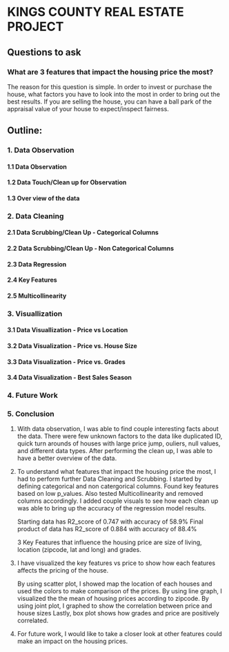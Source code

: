 # KINGS COUNTY REAL ESTATE PROJECT

## Questions to ask

### What are 3 features that impact the housing price the most?

The reason for this question is simple. In order to invest or purchase the house, what factors you have to look into the most in order to bring out the best results. If you are selling the house, you can have a ball park of the appraisal value of your house to expect/inspect fairness.

## Outline:

### 1. Data Observation
#### 1.1 Data Observation
#### 1.2 Data Touch/Clean up for Observation
#### 1.3 Over view of the data

### 2. Data Cleaning
#### 2.1 Data Scrubbing/Clean Up - Categorical Columns
#### 2.2 Data Scrubbing/Clean Up - Non Categorical Columns
#### 2.3 Data Regression
#### 2.4 Key Features
#### 2.5 Multicollinearity

### 3. Visuallization
#### 3.1 Data Visuallization - Price vs Location
#### 3.2 Data Visualization - Price vs. House Size
#### 3.3 Data Visualization - Price vs. Grades
#### 3.4 Data Visualization - Best Sales Season

### 4. Future Work 

### 5. Conclusion

1. With data observation, I was able to find couple interesting facts about the data. There were few unknown factors to the data like duplicated ID, quick turn arounds of houses with large price jump, ouliers, null values, and different data types. After performing the clean up, I was able to have a better overview of the data.


2. To understand what features that impact the housing price the most, I had to perform further Data Cleaning and Scrubbing. I started by defining categorical and non catergorical columns. Found key features based on low p_values. Also tested Multicollinearity and removed columns accordingly. I added couple visuals to see how each clean up was able to bring up the accuracy of the regression model results.

    Starting data has R2_score of 0.747 with accuracy of 58.9%
    Final product of data has R2_score of 0.884 with accuracy of 88.4%
    
    3 Key Features that influence the housing price are size of living, location (zipcode, lat and long) and grades.


3. I have visualized the key features vs price to show how each features affects the pricing of the house. 
    
    By using scatter plot, I showed map the location of each houses and used the colors to make comparison of the prices.
    By using line graph, I visualized the the mean of housing prices according to zipcode. 
    By using joint plot, I graphed to show the correlation between price and house sizes
    Lastly, box plot shows how grades and price are positively correlated.
    

4. For future work, I would like to take a closer look at other features could make an impact on the housing prices.